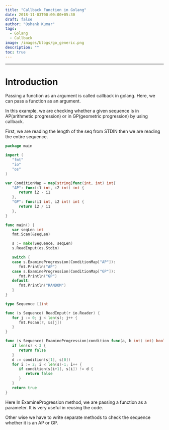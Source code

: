 ```yaml
---
title: "Callback Function in Golang"
date: 2018-11-03T00:00:00+05:30
draft: false
author: "Oshank Kumar"
tags:
  - Golang
  - Callback
image: /images/blogs/go_generic.png
description: ""
toc: true
---
```


---

# Introduction

Passing a function as an argument is called callback in golang. Here, we can pass a function as an argument.

In this example, we are checking whether a given sequence is in AP(arithmetic progression) or in GP(geometric progression) by using callback.

First, we are reading the length of the seq from STDIN then we are reading the entire sequence.

```go
package main

import (
   "fmt"
   "io"
   "os"
)

var ConditionMap = map[string]func(int, int) int{
   "AP": func(i1 int, i2 int) int {
      return i2 - i1
   },
   "GP": func(i1 int, i2 int) int {
      return i2 / i1
   },
}

func main() {
   var seqLen int
   fmt.Scan(&seqLen)

   s := make(Sequence, seqLen)
   s.ReadInput(os.Stdin)

   switch {
   case s.ExamineProgression(ConditionMap["AP"]):
      fmt.Println("AP")
   case s.ExamineProgression(ConditionMap["GP"]):
      fmt.Println("GP")
   default:
      fmt.Println("RANDOM")
   }
}

type Sequence []int

func (s Sequence) ReadInput(r io.Reader) {
   for j := 0; j < len(s); j++ {
      fmt.Fscan(r, &s[j])
   }
}

func (s Sequence) ExamineProgression(condition func(a, b int) int) bool {
   if len(s) < 3 {
      return false
   }
   d := condition(s[1], s[0])
   for i := 2; i < len(s)-1; i++ {
      if condition(s[i+1], s[i]) != d {
         return false
      }
   }
   return true
}
```

Here In ExamineProgression method, we are passing a function as a parameter. It is very useful in reusing the code.

Other wise we have to write separate methods to check the sequence whether it is an AP or GP.

